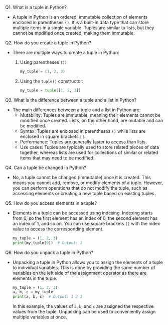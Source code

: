 Q1. What is a tuple in Python?
- A tuple in Python is an ordered, immutable collection of elements enclosed in parentheses `()`. It is a built-in data type that can store multiple items in a single variable. Tuples are similar to lists, but they cannot be modified once created, making them immutable.

Q2. How do you create a tuple in Python?
- There are multiple ways to create a tuple in Python:
  1. Using parentheses `()`:
     ```python
     my_tuple = (1, 2, 3)
     ```

  2. Using the `tuple()` constructor:
     ```python
     my_tuple = tuple([1, 2, 3])
     ```

Q3. What is the difference between a tuple and a list in Python?
- The main differences between a tuple and a list in Python are:
  - Mutability: Tuples are immutable, meaning their elements cannot be modified once created. Lists, on the other hand, are mutable and can be modified.
  - Syntax: Tuples are enclosed in parentheses `()` while lists are enclosed in square brackets `[]`.
  - Performance: Tuples are generally faster to access than lists.
  - Use cases: Tuples are typically used to store related pieces of data together, whereas lists are used for collections of similar or related items that may need to be modified.

Q4. Can a tuple be changed in Python?
- No, a tuple cannot be changed (immutable) once it is created. This means you cannot add, remove, or modify elements of a tuple. However, you can perform operations that do not modify the tuple, such as accessing elements or creating a new tuple based on existing tuples.

Q5. How do you access elements in a tuple?
- Elements in a tuple can be accessed using indexing. Indexing starts from 0, so the first element has an index of 0, the second element has an index of 1, and so on. You can use square brackets `[]` with the index value to access the corresponding element.
  ```python
  my_tuple = (1, 2, 3)
  print(my_tuple[0])  # Output: 1
  ```

Q6. How do you unpack a tuple in Python?
- Unpacking a tuple in Python allows you to assign the elements of a tuple to individual variables. This is done by providing the same number of variables on the left side of the assignment operator as there are elements in the tuple.
  ```python
  my_tuple = (1, 2, 3)
  a, b, c = my_tuple
  print(a, b, c)  # Output: 1 2 3
  ```
  In this example, the values of `a`, `b`, and `c` are assigned the respective values from the tuple. Unpacking can be used to conveniently assign multiple variables at once.
